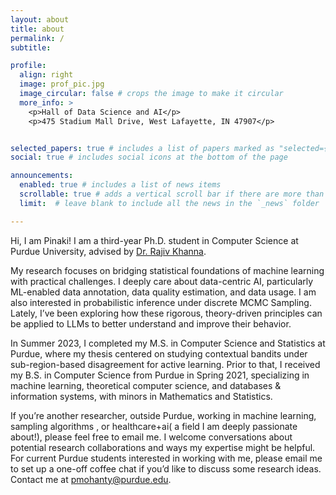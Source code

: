 ```yaml
---
layout: about
title: about
permalink: /
subtitle: 

profile:
  align: right
  image: prof_pic.jpg
  image_circular: false # crops the image to make it circular
  more_info: >
    <p>Hall of Data Science and AI</p>
    <p>475 Stadium Mall Drive, West Lafayette, IN 47907</p>


selected_papers: true # includes a list of papers marked as "selected={true}"
social: true # includes social icons at the bottom of the page

announcements:
  enabled: true # includes a list of news items
  scrollable: true # adds a vertical scroll bar if there are more than 3 news items
  limit:  # leave blank to include all the news in the `_news` folder

---
```


Hi, I am Pinaki! I am a third-year Ph.D. student in Computer Science at Purdue University, advised by [Dr. Rajiv Khanna](https://rjvak7.github.io/). 

My research focuses on bridging statistical foundations of machine learning with practical challenges. I deeply care about data-centric AI, particularly ML-enabled data annotation, data quality estimation, and data usage. I am also interested in probabilistic inference under discrete MCMC Sampling. Lately, I’ve been exploring how these rigorous, theory-driven principles can be applied to LLMs to better understand and improve their behavior.

In Summer 2023, I completed my M.S. in Computer Science and Statistics at Purdue, where my thesis centered on studying contextual bandits under sub-region-based disagreement for active learning. Prior to that, I received my B.S. in Computer Science from Purdue in Spring 2021, specializing in machine learning, theoretical computer science, and databases & information systems, with minors in Mathematics and Statistics.

If you’re another researcher, outside Purdue, working in machine learning, sampling algorithms , or healthcare+ai( a field I am deeply passionate about!), please feel free to email me. I welcome conversations about potential research collaborations and ways my expertise might be helpful. For current Purdue students interested in working with me, please email me to set up a one-off coffee chat if you’d like to discuss some research ideas. Contact me at <a href="mailto:pmohanty@purdue.edu">pmohanty@purdue.edu</a>. 


